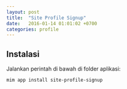 ```yaml
---
layout: post
title:  "Site Profile Signup"
date:   2016-01-14 01:01:02 +0700
categories: profile
---
```


## Instalasi

Jalankan perintah di bawah di folder aplikasi:

```
mim app install site-profile-signup
```
